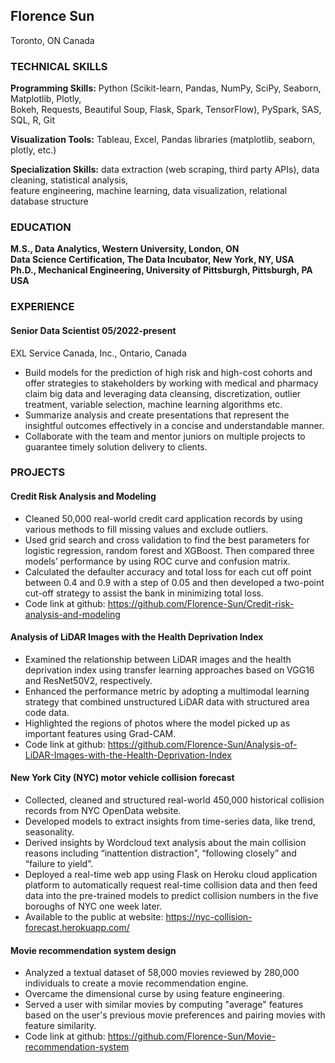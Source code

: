 ## Florence Sun

Toronto, ON Canada

### TECHNICAL SKILLS

**Programming Skills:** 
Python (Scikit-learn, Pandas, NumPy, SciPy, Seaborn, Matplotlib, Plotly,<br/> 
Bokeh, Requests, Beautiful Soup, Flask, Spark, TensorFlow), PySpark, SAS, SQL, R, Git

**Visualization Tools:** 
Tableau, Excel, Pandas libraries (matplotlib, seaborn, plotly, etc.)

**Specialization Skills:**
data extraction (web scraping, third party APIs), data cleaning, statistical analysis, <br/>
feature engineering, machine learning, data visualization, relational database structure 



### EDUCATION

**M.S., Data Analytics, Western University, London, ON**&emsp; <br/>
**Data Science Certification, The Data Incubator, New York, NY, USA**&emsp; <br/>
**Ph.D., Mechanical Engineering, University of Pittsburgh, Pittsburgh, PA USA**&emsp;                    


### EXPERIENCE

#### Senior Data Scientist 05/2022-present
EXL Service Canada, Inc., Ontario, Canada<br/>
- Build models for the prediction of high risk and high-cost cohorts and offer strategies to stakeholders by working with medical and pharmacy claim big data and leveraging data cleansing, discretization, outlier treatment, variable selection, machine learning algorithms etc.
- Summarize analysis and create presentations that represent the insightful outcomes effectively in a concise and understandable manner. 
- Collaborate with the team and mentor juniors on multiple projects to guarantee timely solution delivery to clients. 



### PROJECTS

#### Credit Risk Analysis and Modeling
- Cleaned 50,000 real-world credit card application records by using various methods to fill missing values and exclude outliers.
- Used grid search and cross validation to find the best parameters for logistic regression, random forest and XGBoost. Then compared three models’ performance by using ROC curve and confusion matrix.
- Calculated the defaulter accuracy and total loss for each cut off point between 0.4 and 0.9 with a step of 0.05 and then developed a two-point cut-off strategy to assist the bank in minimizing total loss. 
- Code link at github: https://github.com/Florence-Sun/Credit-risk-analysis-and-modeling

#### Analysis of LiDAR Images with the Health Deprivation Index
- Examined the relationship between LiDAR images and the health deprivation index using transfer learning approaches based on VGG16 and ResNet50V2, respectively.
- Enhanced the performance metric by adopting a multimodal learning strategy that combined unstructured LiDAR data with structured area code data.
- Highlighted the regions of photos where the model picked up as important features using Grad-CAM.
- Code link at github: https://github.com/Florence-Sun/Analysis-of-LiDAR-Images-with-the-Health-Deprivation-Index

#### New York City (NYC) motor vehicle collision forecast 
- Collected, cleaned and structured real-world 450,000 historical collision records from NYC OpenData website.
- Developed models to extract insights from time-series data, like trend, seasonality.
- Derived insights by Wordcloud text analysis about the main collision reasons including “inattention distraction”, “following closely” and “failure to yield”. 
- Deployed a real-time web app using Flask on Heroku cloud application platform to automatically request real-time collision data and then feed data into the pre-trained models to predict collision numbers in the five boroughs of NYC one week later. 
- Available to the public at website: https://nyc-collision-forecast.herokuapp.com/ 

#### Movie recommendation system design
-	Analyzed a textual dataset of 58,000 movies reviewed by 280,000 individuals to create a movie recommendation engine.
-	Overcame the dimensional curse by using feature engineering. 
-	Served a user with similar movies by computing "average" features based on the user's previous movie preferences and pairing movies with feature similarity.
- Code link at github: https://github.com/Florence-Sun/Movie-recommendation-system
